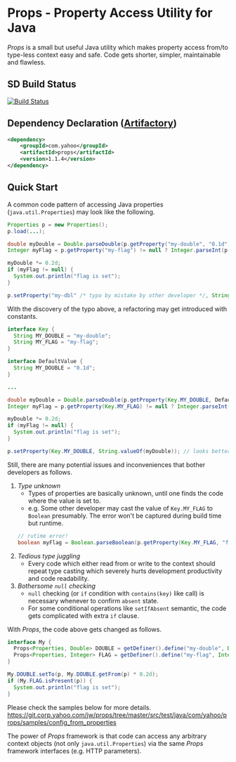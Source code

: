 # Props - Property Access Utility for Java
_Props_ is a small but useful Java utility which makes property access from/to type-less context easy and safe.  Code gets shorter, simpler, maintainable and flawless.

## SD Build Status
[![Build Status](https://api.screwdriver.corp.yahoo.com:4443/badge/105768/component/icon)](https://api.screwdriver.corp.yahoo.com:4443/badge/105768/component/target)

## Dependency Declaration ([Artifactory](http://artifactory.ops.yahoo.com:4080/webapp/#/artifacts/browse/tree/General/maven-local-release/com/yahoo/props))
```xml
<dependency>
    <groupId>com.yahoo</groupId>
    <artifactId>props</artifactId>
    <version>1.1.4</version>
</dependency>
```

## Quick Start
A common code pattern of accessing Java properties (```java.util.Properties```) may look like the following.
```java
Properties p = new Properties();
p.load(...);

double myDouble = Double.parseDouble(p.getProperty("my-double", "0.1d"));
Integer myFlag = p.getProperty("my-flag") != null ? Integer.parseInt(p.getProperty("my-flag")) : null;

myDouble *= 0.2d;
if (myFlag != null) {
  System.out.println("flag is set");
}

p.setProperty("my-dbl" /* typo by mistake by other developer */, String.valueOf(myDouble));
```

With the discovery of the typo above, a refactoring may get introduced with constants.
```java
interface Key {
  String MY_DOUBLE = "my-double";
  String MY_FLAG = "my-flag";
}

interface DefaultValue {
  String MY_DOUBLE = "0.1d";
}

...

double myDouble = Double.parseDouble(p.getProperty(Key.MY_DOUBLE, DefaultValue.MY_DOUBLE));
Integer myFlag = p.getProperty(Key.MY_FLAG) != null ? Integer.parseInt(p.getProperty(Key.MY_FLAG)) : null;

myDouble *= 0.2d;
if (myFlag != null) {
  System.out.println("flag is set");
}

p.setProperty(Key.MY_DOUBLE, String.valueOf(myDouble)); // looks better
```

Still, there are many potential issues and inconveniences that bother developers as follows.

1. _Type unknown_
   * Types of properties are basically unknown, until one finds the code where the value is set to.
   * e.g. Some other developer may cast the value of ```Key.MY_FLAG``` to ```Boolean``` presumably.  The error won't be captured during build time but runtime.
   ```java
   // rutime error!
   boolean myFlag = Boolean.parseBoolean(p.getProperty(Key.MY_FLAG, "false"));
   ```
2. _Tedious type juggling_
   * Every code which either read from or write to the context should repeat type casting which severely hurts development productivity and code readability.
3. _Bothersome ```null``` checking_
   * ```null``` checking (or ```if``` condition with ```contains(key)``` like call) is necessary whenever to confirm ```absent``` state.
   * For some conditional operations like ```setIfAbsent``` semantic, the code gets complicated with extra ```if``` clause.

With _Props_, the code above gets changed as follows.
```java
interface My {
  Props<Properties, Double> DOUBLE = getDefiner().define("my-double", Double.class, properties -> 1.0d);
  Props<Properties, Integer> FLAG = getDefiner().define("my-flag", Integer.class);
}

My.DOUBLE.setTo(p, My.DOUBLE.getFrom(p) * 0.2d);
if (My.FLAG.isPresent(p)) {
  System.out.println("flag is set");
}
```

Please check the samples below for more details.
https://git.corp.yahoo.com/jw/props/tree/master/src/test/java/com/yahoo/props/samples/config_from_properties

The power of _Props_ framework is that code can access any arbitrary context objects (not only ```java.util.Properties```) via the same _Props_ framework interfaces (e.g. HTTP parameters).
